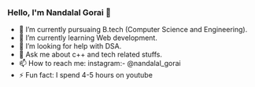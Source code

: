### Hello, I'm Nandalal Gorai 👋

- 🔭 I’m currently pursuaing B.tech (Computer Science and Engineering).
- 🌱 I’m currently learning Web development.
- 🤔 I’m looking for help with DSA.
- 💬 Ask me about c++ and tech related stuffs.
- 📫 How to reach me: instagram:- @nandalal_gorai
- ⚡ Fun fact: I spend 4-5 hours on youtube 

